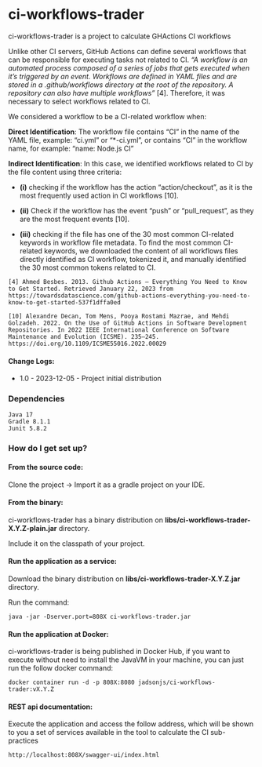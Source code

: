 # ci-workflows-trader
ci-workflows-trader is a project to calculate GHActions CI workflows

Unlike other CI servers, GitHub Actions can define several workflows that can be responsible for executing tasks not related to CI. *“A workflow is an automated process composed of a series of jobs that gets executed when it’s triggered by an event. Workflows are defined in YAML files and are stored in a .github/workflows directory at the root of the repository. A repository can also have multiple workflows”* [4]. 
Therefore, it was necessary to select workflows related to CI.

We considered a workflow to be a CI-related workflow when:

**Direct Identification**: The workflow file contains “CI” in the name of the YAML file, example: “ci.yml” or “\*-ci.yml”, or contains “CI” in the workflow name, for example: “name: Node.js CI”

**Indirect Identification**: In this case, we identified workflows related to CI by the file content using three criteria: 

 * **(i)** checking if the workflow has the action “action/checkout”, as it is the most frequently used action in CI workflows [10].
            
 * **(ii)** Check if the workflow has the event “push” or “pull_request”, as they are the most frequent events [10].
            
 * **(iii)** checking if the file has one of the 30 most common CI-related keywords in workflow file metadata. To find the most common CI-related keywords, we downloaded the content of all workflows files directly identified as CI workflow, tokenized it, and manually identified the 30 most common tokens related to CI.




`[4] Ahmed Besbes. 2013. Github Actions — Everything You Need to Know to Get Started. Retrieved January 22, 2023 from https://towardsdatascience.com/github-actions-everything-you-need-to-know-to-get-started-537f1dffa0ed`

`[10] Alexandre Decan, Tom Mens, Pooya Rostami Mazrae, and Mehdi Golzadeh. 2022. On the Use of GitHub Actions in Software Development Repositories. In 2022 IEEE International Conference on Software Maintenance and Evolution (ICSME). 235–245. https://doi.org/10.1109/ICSME55016.2022.00029`


#### Change Logs:

- 1.0 - 2023-12-05 - Project initial distribution


### Dependencies

    Java 17
    Gradle 8.1.1
    Junit 5.8.2

### How do I get set up?

#### From the source code:

Clone the project -> Import it as a gradle project on your IDE.


#### From the binary:

ci-workflows-trader has a binary distribution on **libs/ci-workflows-trader-X.Y.Z-plain.jar** directory.

Include it on the classpath of your project.


#### Run the application as a service:

Download the binary distribution on **libs/ci-workflows-trader-X.Y.Z.jar** directory.

Run the command:

    java -jar -Dserver.port=808X ci-workflows-trader.jar


#### Run the application at Docker:

ci-workflows-trader is being published in Docker Hub, if you want to execute without need to install
the JavaVM in your machine, you can just run the follow docker command:

    docker container run -d -p 808X:8080 jadsonjs/ci-workflows-trader:vX.Y.Z


#### REST api documentation:

Execute the application and access the follow address, which will be shown to you a set of services available in the tool to calculate the CI sub-practices


    http://localhost:808X/swagger-ui/index.html